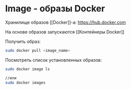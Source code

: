 # Image - образы Docker

Хранилище образов  [[Docker]]-a: https://hub.docker.com

На основе образов запускаются [[Контейнеры Docker]]

Получить образ:
```bash
sudo docker pull <image_name>
```

Посмотреть список установленных образов:
```bash
sudo docker image ls

//или
sudo docker images
```

